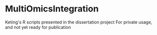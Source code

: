 # MultiOmicsIntegration
Keting's R scripts presented in the dissertation project
For private usage, and not yet ready for publication
